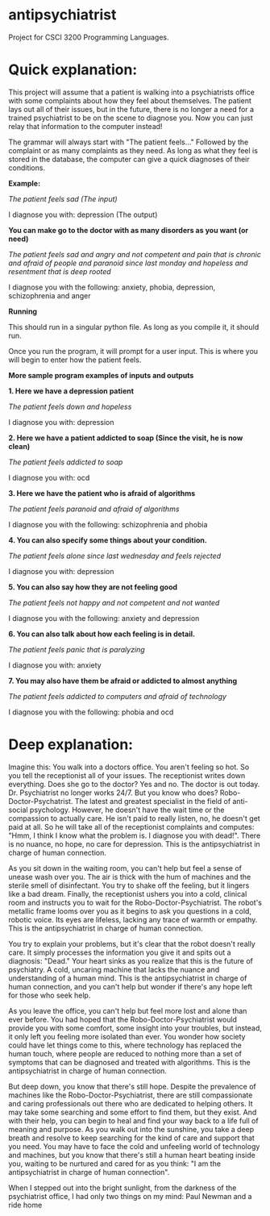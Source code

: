 # antipsychiatrist

Project for CSCI 3200 Programming Languages.

# Quick explanation:
This project will assume that a patient is walking into a psychiatrists office with some complaints about how they feel about themselves. The patient lays out all of their issues, but in the future, there is no longer a need for a trained psychiatrist to be on the scene to diagnose you. Now you can just relay that information to the computer instead!

The grammar will always start with "The patient feels..." Followed by the complaint or as many complaints as they need. As long as what they feel is stored in the database, the computer can give a quick diagnoses of their conditions.

**Example:**

*The patient feels sad (The input)*

I diagnose you with: depression (The output)

**You can make go to the doctor with as many disorders as you want (or need)**

*The patient feels sad and angry and not competent and pain that is chronic and afraid of people and paranoid since last monday and hopeless and resentment that is deep rooted*

I diagnose you with the following: anxiety, phobia, depression, schizophrenia and anger

**Running**

This should run in a singular python file. As long as you compile it, it should run.

Once you run the program, it will prompt for a user input. This is where you will begin to enter how the patient feels.

**More sample program examples of inputs and outputs**

**1. Here we have a depression patient**

*The patient feels down and hopeless*

I diagnose you with: depression

**2. Here we have a patient addicted to soap (Since the visit, he is now clean)**

*The patient feels addicted to soap*

I diagnose you with: ocd

**3. Here we have the patient who is afraid of algorithms**

*The patient feels paranoid and afraid of algorithms* 

I diagnose you with the following: schizophrenia and phobia

**4. You can also specify some things about your condition.**

*The patient feels alone since last wednesday and feels rejected*

I diagnose you with: depression

**5. You can also say how they are not feeling good**

*The patient feels not happy and not competent and not wanted*

I diagnose you with the following: anxiety and depression

**6. You can also talk about how each feeling is in detail.**

*The patient feels panic that is paralyzing*

I diagnose you with: anxiety

**7. You may also have them be afraid or addicted to almost anything**

*The patient feels addicted to computers and afraid of technology*

I diagnose you with the following: phobia and ocd






# Deep explanation:

Imagine this: 
You walk into a doctors office. You aren't feeling so hot. So you tell the receptionist all of your issues. The receptionist writes down everything.
Does she go to the doctor? Yes and no. The doctor is out today. Dr. Psychiatrist no longer works 24/7. But you know who does? Robo-Doctor-Psychatrist. 
The latest and greatest specialist in the field of anti-social psychology. However, he doesn't have the wait time or the compassion to actually care.
He isn't paid to really listen, no, he doesn't get paid at all. So he will take all of the receptionist complaints and computes: "Hmm, I think I know what the
problem is. I diagnose you with dead!". There is no nuance, no hope, no care for depression. This is the antipsychiatrist in charge of human connection.

As you sit down in the waiting room, you can't help but feel a sense of unease wash over you. The air is thick with the hum of machines and the sterile smell of disinfectant. You try to shake off the feeling, but it lingers like a bad dream. Finally, the receptionist ushers you into a cold, clinical room and instructs you to wait for the Robo-Doctor-Psychiatrist. The robot's metallic frame looms over you as it begins to ask you questions in a cold, robotic voice. Its eyes are lifeless, lacking any trace of warmth or empathy. This is the antipsychiatrist in charge of human connection.

You try to explain your problems, but it's clear that the robot doesn't really care. It simply processes the information you give it and spits out a diagnosis: "Dead." Your heart sinks as you realize that this is the future of psychiatry. A cold, uncaring machine that lacks the nuance and understanding of a human mind. This is the antipsychiatrist in charge of human connection, and you can't help but wonder if there's any hope left for those who seek help.

As you leave the office, you can't help but feel more lost and alone than ever before. You had hoped that the Robo-Doctor-Psychiatrist would provide you with some comfort, some insight into your troubles, but instead, it only left you feeling more isolated than ever. You wonder how society could have let things come to this, where technology has replaced the human touch, where people are reduced to nothing more than a set of symptoms that can be diagnosed and treated with algorithms. This is the antipsychiatrist in charge of human connection.

But deep down, you know that there's still hope. Despite the prevalence of machines like the Robo-Doctor-Psychiatrist, there are still compassionate and caring professionals out there who are dedicated to helping others. It may take some searching and some effort to find them, but they exist. And with their help, you can begin to heal and find your way back to a life full of meaning and purpose. As you walk out into the sunshine, you take a deep breath and resolve to keep searching for the kind of care and support that you need. You may have to face the cold and unfeeling world of technology and machines, but you know that there's still a human heart beating inside you, waiting to be nurtured and cared for as you think: "I am the antipsychiatrist in charge of human connection".

When I stepped out into the bright sunlight, from the darkness of the psychiatrist office, I had only two things on my mind: Paul Newman and a ride home

